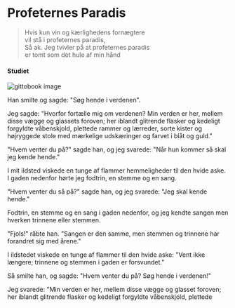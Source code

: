 # Profeternes Paradis

> Hvis kun vin og kærlighedens fornægtere  
> vil stå i profeternes paradis,  
> Så ak. Jeg tvivler på at profeternes paradis   
> er tomt som det hule af min hånd  

#### Studiet

![gittobook image](simages/kongen-i-gult.png "image")

Han smilte og sagde: "Søg hende i verdenen". 

Jeg sagde: "Hvorfor fortælle mig om verdenen? Min verden er her, mellem disse vægge og glassets foroven; her iblandt glitrende flasker og kedeligt forgyldte våbenskjold, plettede rammer og lærreder, sorte kister og højryggede stole med mærkelige udskæringer og farvet i blåt og guld."

"Hvem venter du på?" sagde han, og jeg svarede: "Når hun kommer så skal jeg kende hende."

I mit ildsted viskede en tunge af flammer hemmeligheder til den hvide aske. I gaden nedenfor hørte jeg fodtrin, en stemme og en sang. 

"Hvem venter du så på?" sagde han, og jeg svarede: "Jeg skal kende hende."

Fodtrin, en stemme og en sang i gaden nedenfor, og jeg kendte sangen men hverken trinnene eller stemmen.

"Fjols!" råbte han. "Sangen er den samme, men stemmen og trinnene har forandret sig med årene."

I ildstedet viskede en tunge af flammer til den hvide aske: "Vent ikke længere; trinnene og stemmen i gaden er forsvundet."

Så smilte han, og sagde: "Hvem venter du på? Søg hende i verdenen!" 

Jeg svarede: "Min verden er her, mellem disse vægge og glasset foroven; her iblandt glitrende flasker og kedeligt forgyldte våbenskjold, plettede rammer og lærreder, sorte kister og højryggede stole med mærkelige udskæringer og farvet i blåt og guld."
  
#### Spøgelset

Fortidens spøgelse ville ikke gå længere. 

"Det er sandt," sukkede hun, "at du finder en ven i mig, lad os vende om sammen. Du vil glemme, her, under sommerhimlen."

Jeg holdte hende tæt, tiggede og kærtegnede, hvid af vrede, men hun nægtede. 

Fortidens spøgelse ville ikke gå længere.

#### Ofringen

Jeg gik ind på en blomstermark, hvor kronbladene var hvidere end sne og hvor hjerterne var af det reneste guld. 

Langt borte skreg en kvinde, "jeg har dræbt ham, som jeg elskede!" og fra en krukke hældte hun blod over blomsterne, hvor kronbladene var hvidere end sne og hvor hjerterne var af det reneste guld. 

Langt borte fulgte jeg med, og på krukken læste jeg tusinde navne, mens det friske blod skvulpede til randen. 

"Jeg har dræbt ham, som jeg elskede!" skreg hun. "Verden tørster, lad den drikke!" Hun gik bort og langt borte så jeg hende hælde blod på blomsterne, hvor kronbladene var hvidere end sne og hvor hjerterne var det reneste guld. 

#### Skæbnen

Jeg kom til en bro, hvor kun få må passere. 

"Passer!" råbte vogteren, men jeg lo, og sagde, "Der er endnu tid", og han smilte og lukkede portene. 

Til broen, hvor kun få må passere kom der unge og gamle. Alle blev nægtet adgang. Stille stod jeg og talte dem, indtil, trættet af deres støj og klageråb, at jeg igen kom til broen, hvor kun få må passere.

Skaren foran porten skreg op, "Han kommer for sent!" Men jeg lo, og sagde: "Der er tid."

"Passer!" råbte vogteren, mens jeg gik over; så smilte han og lukkede porten. 

####  Skaren

Der, hvor skaren var tættest i gaden, stod jeg sammen med Pierrot. Alle øjne var vendt imod mig. 

"Hvad griner de af?" spurgte jeg, men han grinte og børstede kridtet af min sorte kappe. "Jeg forstår det ikke; det må være noget pudsigt, måske en ærlig tyv."

Alle øjne var vendt imod mig. 

"Han har stjålet din pung!" lo de. 

"Min pung!" råbte jeg; "Pierrot - hjælp mig! Det er en tyv!"

De lo: "Han har stjålet din pung!"

Så trådte Sandheden frem og holdt et spejl. "Hvis han er en ærlig tyv, " råbte Sandheden, "så vil Pierrot finde ham med dette spejl!" men han grinte kun og børstede kridtet af min sorte kappe.

"Ser du," sagde han, "Sandheden er den ærligste tyv, hun giver dig dit spejl tilbage."

Alle øjne var vendt imod mig. 

"Anhold Sandheden!" råbte jeg, og glemte at det ikke var et spejl men en pung jeg mistede, stående med Pierrot, der, hvor skaren var tættest i gaden. 

#### Jokeren

"Var hun retfærdig?" spurgte jeg, men han lo blot, lyttende til de klirrende klokker i hans hætte.

"Stukket," fniste han. "Tænk på den lange rejse, dage med fare og frygtelige nætter! Tænk på hvordan han vandrede, for hendes skyld, år efter år, gennem fjendtligt land, mens han længtes efter slægt og venner, længtes efter hende!"

"Stukket," fniste han, lyttende til de klirrende klokker i hans hætte. 

"Var hun retfærdig?" spurgte jeg, men han snerrede blot, mumlende til de klirrende klokker i hans hætte. 

"Hun kyssede ham ved porten, " fniste han, "men i entreen rørte broderens velkomst hendes hjerte."

"Var hun retfærdig?" spurgte jeg.

"Stukket, " klukkede han. "Tænk på den lange rejse, dage med fare og frygtelige nætter! Tænk på hvordan han vandrede, for hendes skyld, år efter år, gennem fjendtligt land, mens han længtes efter slægt og venner, længtes efter hende." 

"Hun kyssede ham ved porten, men i entreen rørte broderens velkomst hendes hjerte."

"Var hun retfærdig?" spurgte jeg, men han snerrede blot, lyttende til de klirrende klokker i hans hætte. 

#### Det Grønne Rum

Klovnen vendte sit pudrede ansigt mod spejlet. 

"At være retfærdig er at være smuk, " sagde han, "hvem kan sammenligne sig med mig i min hvide maske." 

"Hvem kan sammenligne sig med ham med den hvide maske, " spurgte jeg døden ved siden af mig. 

"Hvem kan sammenligne sig med mig?" spurgte døden, "for jeg dog endnu mere bleg." 

"Du er meget smuk, " sukkede klovnen, og vendte sit pudrede ansigt bort fra spejlet. 

#### Kærligheds Testen

"Hvis det er sandt at du elsker hende, " sagde Kærlighed, "så giv hende disse smykker, som vil vanære hende, og derved vanære dig for at elske een i vanære. Hvis det er sandt at du elsker, " sagde Kærlighed, "så vent ikke længere." 

Jeg tog smykkerne og gik til hende, men hun trådte på dem, hulkende: "Lær mig at vente - jeg elsker dig." 

"Så vent, hvis det er sandt," sagde Kærlighed.
